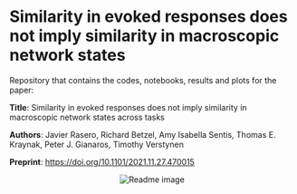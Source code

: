 # Similarity in evoked responses does not imply similarity in macroscopic network states

Repository that contains the codes, notebooks, results and plots for the paper:

**Title**: Similarity in evoked responses does not imply similarity in macroscopic network states across tasks

**Authors**: Javier Rasero, Richard Betzel, Amy Isabella Sentis, Thomas E. Kraynak, Peter J. Gianaros, Timothy Verstynen

**Preprint**: https://doi.org/10.1101/2021.11.27.470015 

<p align="center">
  <img src="https://github.com/CoAxLab/cofluctuating-task-connectivity/blob/main/plots/readme.png" alt="Readme image"/>
</p>
